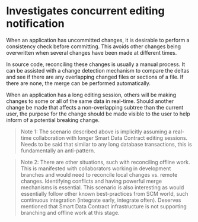 # Investigates concurrent editing notification

When an application has uncommitted changes, it is desirable to perform a consistency check before committing. This avoids other changes being overwritten when several changes have been made at different times.

In source code, reconciling these changes is usually a manual process. It can be assisted with a change detection mechanism to compare the deltas and see if there are any overlapping changed files or sections of a file. If there are none, the merge can be performed automatically.

When an application has a long editing session, others will be making changes to some or all of the same data in real-time. Should another change be made that affects a non-overlapping subtree than the current user, the purpose for the change should be made visible to the user to help inform of a potential breaking change.



> Note 1: The scenario described above is implicitly assuming a real-time collaboration with longer Smart Data Contract editing sessions. Needs to be said that similar to any long database transactions, this is fundamentally an anti-pattern.

> Note 2: There are other situations, such with reconciling offline work. This is manifested with collaborators working in development branches and would need to reconcile local changes vs. remote changes. Identifying conflicts and having powerful merge mechanisms is essential. This scenario is also interesting as would essentially follow other known best-practices from SCM world, such continuous integration (integrate early, integrate often). Deserves mentioned that Smart Data Contract infrastructure is not supporting branching and offline work at this stage.